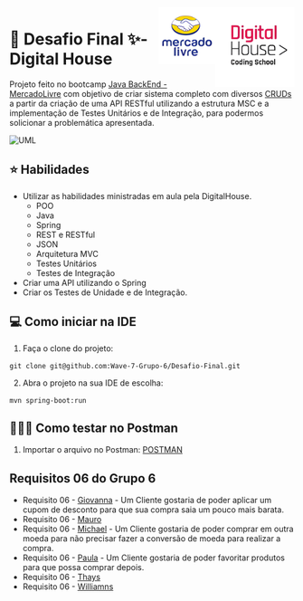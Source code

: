 <img src="https://github.com/thays-gama/desafio_spring/blob/main/src/main/resources/images/dh.png" alt="logotipo Digital House" width="140px" align="right">
<img src="https://github.com/thays-gama/desafio_spring/blob/main/src/main/resources/images/meli.png" alt="logotipo Mercado Livre" width="100px" align="right">

# 🍃 Desafio Final ✨- Digital House

Projeto feito no bootcamp [Java BackEnd - MercadoLivre](https://www.mercadolibre.com.ar/itacademy) com objetivo de criar sistema completo com diversos [CRUDs](https://developer.mozilla.org/pt-BR/docs/Glossary/CRUD) a partir da criação de uma API RESTful utilizando a estrutura MSC e a implementação de Testes Unitários e de Integração, para podermos solicionar a problemática apresentada.

![UML](https://user-images.githubusercontent.com/114093532/202289686-7bcfeab0-845d-4c96-abac-f9eb72be8a94.svg)

## ⭐ Habilidades

- Utilizar as habilidades ministradas em aula pela DigitalHouse.
    - POO
    - Java
    - Spring
    - REST e RESTful
    - JSON
    - Arquitetura MVC
    - Testes Unitários
    - Testes de Integração
- Criar uma API utilizando o Spring
- Criar os Testes de Unidade e de Integração.

## 💻 Como iniciar na IDE

1. Faça o clone do projeto:
```shell
git clone git@github.com:Wave-7-Grupo-6/Desafio-Final.git
```
2. Abra o projeto na sua IDE de escolha:
```shell
mvn spring-boot:run
```

## 🧑🏻‍🚀 Como testar no Postman

1. Importar o arquivo no Postman: [POSTMAN](https://github.com/Wave-7-Grupo-6/Desafio-Final/blob/discount-coupon/src/main/resources/Discount%20Coupon%20Postman.json)

## Requisitos 06 do Grupo 6

- Requisito 06 - [Giovanna](https://github.com/Wave-7-Grupo-6/Desafio-Final/tree/discount-coupon) - Um Cliente gostaria de poder aplicar um cupom de desconto para que sua compra saia um pouco mais barata.
- Requisito 06 - [Mauro]()
- Requisito 06 - [Michael](https://github.com/Wave-7-Grupo-6/Desafio-Final/tree/convert-currency) - Um Cliente gostaria de poder comprar em outra moeda para não precisar fazer a conversão de moeda para realizar a compra.
- Requisito 06 - [Paula](https://github.com/Wave-7-Grupo-6/Desafio-Final/tree/favorite-products) - Um Cliente gostaria de poder favoritar produtos para que possa comprar depois.
- Requisito 06 - [Thays]()
- Requisito 06 - [Williamns](https://github.com/Wave-7-Grupo-6/Desafio-Final/tree/Req_6_williamns)